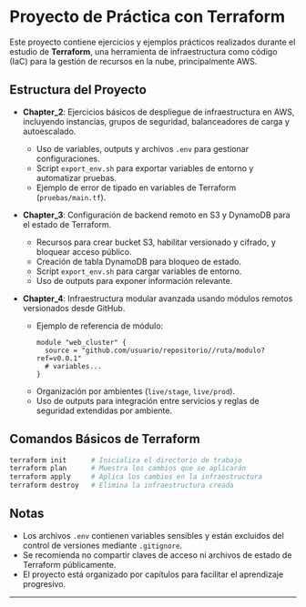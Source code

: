 # Proyecto de Práctica con Terraform

Este proyecto contiene ejercicios y ejemplos prácticos realizados durante el estudio de **Terraform**, una herramienta de infraestructura como código (IaC) para la gestión de recursos en la nube, principalmente AWS.

## Estructura del Proyecto


- **Chapter_2**: Ejercicios básicos de despliegue de infraestructura en AWS, incluyendo instancias, grupos de seguridad, balanceadores de carga y autoescalado.
  - Uso de variables, outputs y archivos `.env` para gestionar configuraciones.
  - Script `export_env.sh` para exportar variables de entorno y automatizar pruebas.
  - Ejemplo de error de tipado en variables de Terraform (`pruebas/main.tf`).

- **Chapter_3**: Configuración de backend remoto en S3 y DynamoDB para el estado de Terraform.
  - Recursos para crear bucket S3, habilitar versionado y cifrado, y bloquear acceso público.
  - Creación de tabla DynamoDB para bloqueo de estado.
  - Script `export_env.sh` para cargar variables de entorno.
  - Uso de outputs para exponer información relevante.

- **Chapter_4**: Infraestructura modular avanzada usando módulos remotos versionados desde GitHub.
  - Ejemplo de referencia de módulo:
    ```hcl
    module "web_cluster" {
      source = "github.com/usuario/repositorio//ruta/modulo?ref=v0.0.1"
      # variables...
    }
    ```
  - Organización por ambientes (`live/stage`, `live/prod`).
  - Uso de outputs para integración entre servicios y reglas de seguridad extendidas por ambiente.

## Comandos Básicos de Terraform

```bash
terraform init      # Inicializa el directorio de trabajo
terraform plan      # Muestra los cambios que se aplicarán
terraform apply     # Aplica los cambios en la infraestructura
terraform destroy   # Elimina la infraestructura creada
```
## Notas

- Los archivos `.env` contienen variables sensibles y están excluidos del control de versiones mediante `.gitignore`.
- Se recomienda no compartir claves de acceso ni archivos de estado de Terraform públicamente.
- El proyecto está organizado por capítulos para facilitar el aprendizaje progresivo.

---
